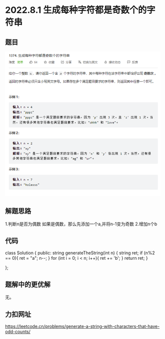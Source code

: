 # 2022.8.1 生成每种字符都是奇数个的字符串
## 题目
![题目](../picture/No1374.png)
## 解题思路
1.判断n是否为偶数
如果是偶数，那么先添加一个a,并将n-1变为奇数
2.增加n个b
## 代码
class Solution {
public:
    string generateTheString(int n) {
        string ret;
        if (n%2 == 0){
            ret = "a";
            n--;
        }
        for (int i = 0; i < n; i++){
            ret += 'b';
        }
        return ret;
    }
    
};
## 题解中的更优解
无。
## 力扣网址
https://leetcode.cn/problems/generate-a-string-with-characters-that-have-odd-counts/

